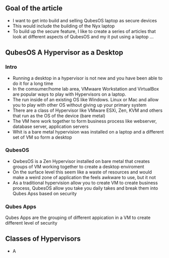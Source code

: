 

## Goal of the article
- I want to get into build and selling QubesOS laptop as secure devices
- This would include the building of the Nyx laptop
- To build up the secure feature, I like to create a series of articles that look at different aspects of QubesOS and my it put using a laptop ...
## QubesOS A Hypervisor as a Desktop

### Intro
- Running a desktop in a hypervisor is not new and you have been able to do it for a long time
- In the comsumer/home lab area,  VMwaare Workstation and VirtualBox are popular ways to play with Hypervisors on a laptop.
- The run inside of an existing OS like Windows. Linux or Mac and allow you to play with other OS without giving up your primary system
- There are a class of Hypervisor like VMware ESXi, Zen, KVM and others that run as the OS of the device (bare metal)
- The VM here work together to form business process like webserver, database server, application servers
- Whit is a bare metal hypervision was installed on a laptop and a different set of VM so form a desktop

### QubesOS 
- QwbesOS is a Zen Hypervisor installed on bare metal that creates groups of VM working together to create a desktop enviroment
- On the surface level this seem like a waste of resources and  would make a weird zone of application the feels awkware to use, but it not
- As a traditional hypervision allow you to create VM to create business process, QubesOS allow you take you daily takes and break them into Qubes Apss based on security

### Qubes Apps
Qubes Apps are the grouping of different appication in a VM to create different level of security

## Classes of Hypervisors
- A  
